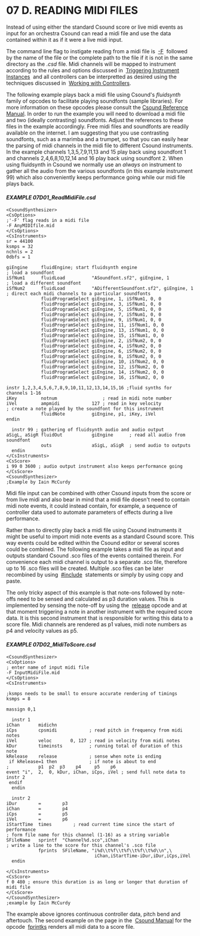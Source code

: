 # 07 D. READING MIDI FILES

Instead of using either the standard Csound score or live midi events as
input for an orchestra Csound can read a midi file and use the data
contained within it as if it were a live midi input.

The command line flag to instigate reading from a midi file is&nbsp;
[-F](https://csound.com/docs/manual/CommandFlags.html#FlagsMinusUpperF)
&nbsp;followed by the name of the file or the complete path to the file if it
is not in the same directory as the _.csd_ file. Midi channels will be
mapped to instrument according to the rules and options discussed in&nbsp;
[Triggering Instrument Instances](07-b-triggering-instrument-instances.md)
&nbsp;and all controllers can be interpretted as desired using the techniques
discussed in&nbsp;
[Working with Controllers](07-c-working-with-controllers.md).

The following example plays back a midi file using Csound's _fluidsynth_ family
of opcodes to facilitate playing soundfonts (sample libraries).
For more information on these opcodes please consult
the [Csound Reference Manual](https://csound.com/docs/manual/index.html).
In order to run
the example you will need to download a midi file and two (ideally
contrasting) soundfonts. Adjust the references to these files in the
example accordingly. Free midi files and soundfonts are readily
available on the internet. I am suggesting that you use contrasting
soundfonts, such as a marimba and a trumpet, so that you can easily hear
the parsing of midi channels in the midi file to different Csound
instruments. In the example channels 1,3,5,7,9,11,13 and 15 play back
using soundfont 1 and channels 2,4,6,8,10,12,14 and 16 play back using
soundfont 2. When using fluidsynth in Csound we normally use
an _always on_ instrument to gather all the audio from the various soundfonts (in
this example instrument 99) which also conveniently keeps performance
going while our midi file plays back.

#### **_EXAMPLE 07D01_ReadMidiFile.csd_**

```csound
<CsoundSynthesizer>
<CsOptions>
;'-F' flag reads in a midi file
-F AnyMIDIfile.mid
</CsOptions>
<CsInstruments>
sr = 44100
ksmps = 32
nchnls = 2
0dbfs = 1

giEngine     fluidEngine; start fluidsynth engine
; load a soundfont
iSfNum1      fluidLoad          "ASoundfont.sf2", giEngine, 1
; load a different soundfont
iSfNum2      fluidLoad          "ADifferentSoundfont.sf2", giEngine, 1
; direct each midi channels to a particular soundfonts
             fluidProgramSelect giEngine, 1, iSfNum1, 0, 0
             fluidProgramSelect giEngine, 3, iSfNum1, 0, 0
             fluidProgramSelect giEngine, 5, iSfNum1, 0, 0
             fluidProgramSelect giEngine, 7, iSfNum1, 0, 0
             fluidProgramSelect giEngine, 9, iSfNum1, 0, 0
             fluidProgramSelect giEngine, 11, iSfNum1, 0, 0
             fluidProgramSelect giEngine, 13, iSfNum1, 0, 0
             fluidProgramSelect giEngine, 15, iSfNum1, 0, 0
             fluidProgramSelect giEngine, 2, iSfNum2, 0, 0
             fluidProgramSelect giEngine, 4, iSfNum2, 0, 0
             fluidProgramSelect giEngine, 6, iSfNum2, 0, 0
             fluidProgramSelect giEngine, 8, iSfNum2, 0, 0
             fluidProgramSelect giEngine, 10, iSfNum2, 0, 0
             fluidProgramSelect giEngine, 12, iSfNum2, 0, 0
             fluidProgramSelect giEngine, 14, iSfNum2, 0, 0
             fluidProgramSelect giEngine, 16, iSfNum2, 0, 0

instr 1,2,3,4,5,6,7,8,9,10,11,12,13,14,15,16 ;fluid synths for channels 1-16
iKey         notnum                 ; read in midi note number
iVel         ampmidi            127 ; read in key velocity
; create a note played by the soundfont for this instrument
             fluidNote          giEngine, p1, iKey, iVel
endin

  instr 99 ; gathering of fluidsynth audio and audio output
aSigL, aSigR fluidOut           giEngine      ; read all audio from soundfont
             outs               aSigL, aSigR  ; send audio to outputs
  endin
</CsInstruments>
<CsScore>
i 99 0 3600 ; audio output instrument also keeps performance going
</CsScore>
<CsoundSynthesizer>
;Example by Iain McCurdy
```

Midi file input can be combined with other Csound inputs from the score
or from live midi and also bear in mind that a midi file doesn't need
to contain midi note events, it could instead contain, for example, a
sequence of controller data used to automate parameters of effects
during a live performance.

Rather than to directly play back a midi file using Csound instruments
it might be useful to import midi note events as a standard Csound
score. This way events could be edited within the Csound editor or
several scores could be combined. The following example takes a midi
file as input and outputs standard Csound .sco files of the events
contained therein. For convenience each midi channel is output to a
separate .sco file, therefore up to 16 .sco files will be created.
Multiple .sco files can be later recombined by using&nbsp;
[\#include](https://csound.com/docs/manual/include.html)
&nbsp;statements or simply by using copy and paste.

The only tricky aspect of this example is that note-ons followed by
note-offs need to be sensed and calculated as p3 duration values. This
is implemented by sensing the note-off by using the&nbsp;
[release](https://csound.com/docs/manual/release.html) opcode and at
that moment triggering a note in another instrument with the required
score data. It is this second instrument that is responsible for writing
this data to a score file. Midi channels are rendered as p1 values, midi
note numbers as p4 and velocity values as p5.

#### **_EXAMPLE 07D02_MidiToScore.csd_**

```csound
<CsoundSynthesizer>
<CsOptions>
; enter name of input midi file
-F InputMidiFile.mid
</CsOptions>
<CsInstruments>

;ksmps needs to be small to ensure accurate rendering of timings
ksmps = 8

massign 0,1

  instr 1
iChan       midichn
iCps        cpsmidi            ; read pitch in frequency from midi notes
iVel        veloc       0, 127 ; read in velocity from midi notes
kDur        timeinsts          ; running total of duration of this note
kRelease    release            ; sense when note is ending
 if kRelease=1 then            ; if note is about to end
;           p1  p2  p3    p4     p5    p6
event "i",  2,  0, kDur, iChan, iCps, iVel ; send full note data to instr 2
 endif
  endin

  instr 2
iDur        =        p3
iChan       =        p4
iCps        =        p5
iVel        =        p6
iStartTime  times        ; read current time since the start of performance
; form file name for this channel (1-16) as a string variable
SFileName   sprintf  "Channel%d.sco",iChan
; write a line to the score for this channel's .sco file
            fprints  SFileName, "i%d\\t%f\\t%f\\t%f\\t%d\\n",\
                                 iChan,iStartTime-iDur,iDur,iCps,iVel
  endin

</CsInstruments>
<CsScore>
f 0 480 ; ensure this duration is as long or longer that duration of midi file
</CsScore>
</CsoundSynthesizer>
;example by Iain McCurdy
```

The example above ignores continuous controller data, pitch bend and
aftertouch. The second example on the page in the&nbsp;
[Csound Manual](https://csound.com/docs/manual/index.html) for the opcode&nbsp;
[fprintks](https://csound.com/docs/manual/fprintks.html) renders all
midi data to a score file.

